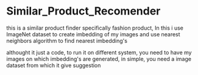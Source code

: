 # Similar_Product_Recomender
this is a similar product finder specifically fashion product, In this i use ImageNet dataset to create imbedding of my images and use nearest neighbors algorithm to find nearest imbedding's  

althought it just a code, to run it on different system, you need to have my images on which imbedding's are generated, in simple, you need a image dataset from which it give suggestion
